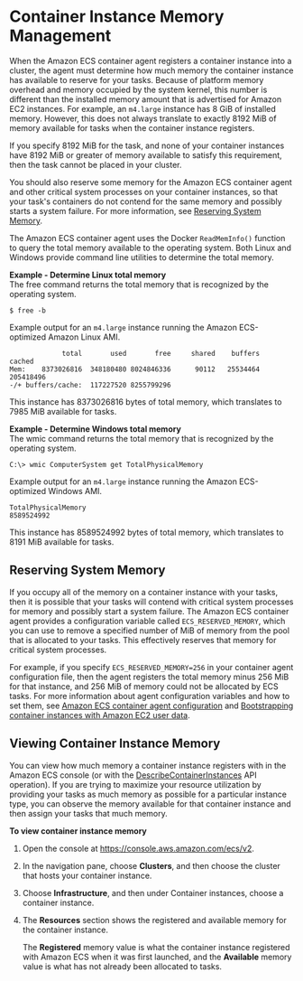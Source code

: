 # Container Instance Memory Management<a name="memory-management"></a>

When the Amazon ECS container agent registers a container instance into a cluster, the agent must determine how much memory the container instance has available to reserve for your tasks\. Because of platform memory overhead and memory occupied by the system kernel, this number is different than the installed memory amount that is advertised for Amazon EC2 instances\. For example, an `m4.large` instance has 8 GiB of installed memory\. However, this does not always translate to exactly 8192 MiB of memory available for tasks when the container instance registers\.

If you specify 8192 MiB for the task, and none of your container instances have 8192 MiB or greater of memory available to satisfy this requirement, then the task cannot be placed in your cluster\.

You should also reserve some memory for the Amazon ECS container agent and other critical system processes on your container instances, so that your task's containers do not contend for the same memory and possibly starts a system failure\. For more information, see [Reserving System Memory](#ecs-reserved-memory)\.

The Amazon ECS container agent uses the Docker `ReadMemInfo()` function to query the total memory available to the operating system\. Both Linux and Windows provide command line utilities to determine the total memory\.

**Example \- Determine Linux total memory**  
The free command returns the total memory that is recognized by the operating system\.  

```
$ free -b
```
Example output for an `m4.large` instance running the Amazon ECS\-optimized Amazon Linux AMI\.  

```
             total       used       free     shared    buffers     cached
Mem:    8373026816  348180480 8024846336      90112   25534464  205418496
-/+ buffers/cache:  117227520 8255799296
```
This instance has 8373026816 bytes of total memory, which translates to 7985 MiB available for tasks\.

**Example \- Determine Windows total memory**  
The wmic command returns the total memory that is recognized by the operating system\.  

```
C:\> wmic ComputerSystem get TotalPhysicalMemory
```
Example output for an `m4.large` instance running the Amazon ECS\-optimized Windows AMI\.  

```
TotalPhysicalMemory
8589524992
```
This instance has 8589524992 bytes of total memory, which translates to 8191 MiB available for tasks\.

## Reserving System Memory<a name="ecs-reserved-memory"></a>

If you occupy all of the memory on a container instance with your tasks, then it is possible that your tasks will contend with critical system processes for memory and possibly start a system failure\. The Amazon ECS container agent provides a configuration variable called `ECS_RESERVED_MEMORY`, which you can use to remove a specified number of MiB of memory from the pool that is allocated to your tasks\. This effectively reserves that memory for critical system processes\.

For example, if you specify `ECS_RESERVED_MEMORY=256` in your container agent configuration file, then the agent registers the total memory minus 256 MiB for that instance, and 256 MiB of memory could not be allocated by ECS tasks\. For more information about agent configuration variables and how to set them, see [Amazon ECS container agent configuration](ecs-agent-config.md) and [Bootstrapping container instances with Amazon EC2 user data](bootstrap_container_instance.md)\.

## Viewing Container Instance Memory<a name="viewing-memory"></a>

You can view how much memory a container instance registers with in the Amazon ECS console \(or with the [DescribeContainerInstances](https://docs.aws.amazon.com/AmazonECS/latest/APIReference/API_DescribeContainerInstances.html) API operation\)\. If you are trying to maximize your resource utilization by providing your tasks as much memory as possible for a particular instance type, you can observe the memory available for that container instance and then assign your tasks that much memory\.

**To view container instance memory**

1. Open the console at [https://console\.aws\.amazon\.com/ecs/v2](https://console.aws.amazon.com/ecs/v2)\.

1. In the navigation pane, choose **Clusters**, and then choose the cluster that hosts your container instance\.

1. Choose **Infrastructure**, and then under Container instances, choose a container instance\.

1. The **Resources** section shows the registered and available memory for the container instance\.

   The **Registered** memory value is what the container instance registered with Amazon ECS when it was first launched, and the **Available** memory value is what has not already been allocated to tasks\.
